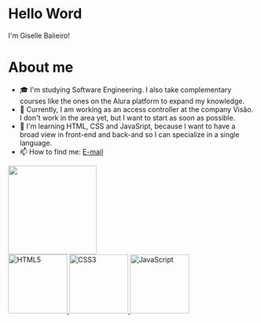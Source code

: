 # Hello Word 
I'm Giselle Balieiro!

# About me 
- 🎓 I'm studying Software Engineering. I also take complementary courses like the ones on the Alura platform to expand my knowledge.
- 💼 Currently, I am working as an access controller at the company Visão. I don't work in the area yet, but I want to start as soon as possible.
- 🌱 I'm learning HTML, CSS and JavaSript, because I want to have a broad view in front-end and back-and so I can specialize in a single language.
- 📫 How to find me: <a href="mailto:gisellefbalieiro">E-mail</a>

<table>
  <a href="https://github.com/GiselleBalieiro">
  <img height="180em" src="https://github-readme-stats.vercel.app/api/top-langs/?username=GiselleBalieiro&layout=compact&langs_count=6&theme=tokyonight"/> <br>
  <img src="https://img.icons8.com/color/2x/html-5.png" width="120" alt="HTML5"> 
  <img src="https://img.icons8.com/color/2x/css3.png" width="120" alt="CSS3"> 
  <img src="https://img.icons8.com/nolan/2x/javascript.png" width="120" alt="JavaScript">
</table>
